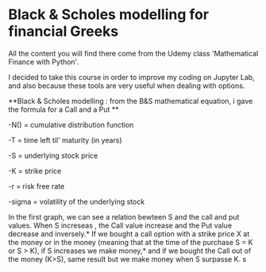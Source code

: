 # Black & Scholes modelling for financial Greeks

All the content you will find there come from the Udemy class 'Mathematical Finance with Python'.

I decided to take this course in order to improve my coding on Jupyter Lab, and also because these tools are very useful when dealing with options.

**Black & Scholes modelling : from the B&S mathematical equation, i gave the formula for a Call and a Put **

-N() = cumulative distribution function  

-T = time left til' maturity (in years)  

-S = underlying stock price  

-K = strike price  

-r = risk free rate  

-sigma = volatility of the underlying stock  


In the first graph, we can see a relation bewteen S and the call and put values. When S increseas , the Call value increase and the Put value decrease and inversely.*
If we bought a call option with a strike price X at the money or in the money (meaning that at the time of the purchase S = K or S > K), if S increases we make money,* and if we bought the Call out of the money (K>S), same result but we make money when S surpasse K.
s

